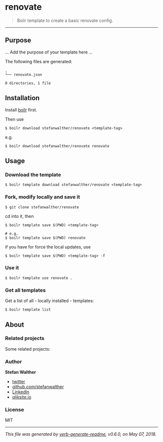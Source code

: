 # renovate

> Boilr template to create a basic renovate config.

---

## Purpose
... Add the purpose of your template here ...

The following files are generated:

```
.
└── renovate.json

0 directories, 1 file

```

## Installation
Install [boilr](https://github.com/tmrts/boilr) first. 

Then use 

```
$ boilr download stefanwalther/renovate <template-tag>
```

e.g.
```
$ boilr download stefanwalther/renovate renovate
```

## Usage
### Download the template

```
$ boilr template download stefanwalther/renovate <template-tag>
```

### Fork, modify locally and save it

```
$ git clone stefanwalther/renovate
```

cd into it, then

```
$ boilr template save $(PWD) <template-tag>

# e.g. 
$ boilr template save $(PWD) renovate
```

if you have for force the local updates, use

```
$ boilr template save $(PWD) <template-tag> -f
```

### Use it

```
$ boilr template use renovate .
```

### Get all templates

Get a list of all - locally installed - templates:

```
$ boilr template list
```

## About

### Related projects
Some related projects:

 

### Author
**Stefan Walther**

* [twitter](http://twitter.com/waltherstefan)  
* [github.com/stefanwalther](http://github.com/stefanwalther) 
* [LinkedIn](https://www.linkedin.com/in/stefanwalther/) 
* [qliksite.io](http://qliksite.io)

### License
MIT

***

_This file was generated by [verb-generate-readme](https://github.com/verbose/verb-generate-readme), v0.6.0, on May 07, 2018._

